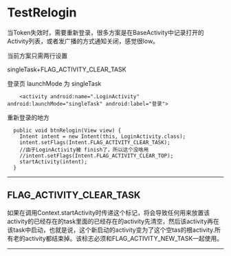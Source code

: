 # TestRelogin

当Token失效时，需要重新登录，很多方案是在BaseActivity中记录打开的Activity列表，或者发广播的方式通知关闭，感觉很low。

当前方案只需两行设置

singleTask+FLAG_ACTIVITY_CLEAR_TASK

登录页 launchMode 为 singleTask
```
    <activity android:name=".LoginActivity" android:launchMode="singleTask" android:label="登录">
```

重新登录的地方
```
  public void btnRelogin(View view) {
    Intent intent = new Intent(this, LoginActivity.class);
    intent.setFlags(Intent.FLAG_ACTIVITY_CLEAR_TASK);
    //由于LoginActivity被 finish了，所以这个没啥用
    //intent.setFlags(Intent.FLAG_ACTIVITY_CLEAR_TOP);
    startActivity(intent);
  }
```
---------------------
## FLAG_ACTIVITY_CLEAR_TASK
如果在调用Context.startActivity时传递这个标记，将会导致任何用来放置该activity的已经存在的task里面的已经存在的activity先清空，然后该activity再在该task中启动，也就是说，这个新启动的activity变为了这个空tas的根activity.所有老的activity都结束掉。该标志必须和FLAG_ACTIVITY_NEW_TASK一起使用。

---------------------

